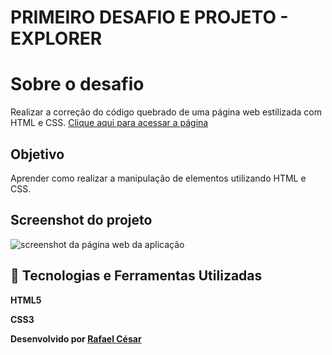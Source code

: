 # PRIMEIRO DESAFIO E PROJETO - EXPLORER

# Sobre o desafio

Realizar a correção do código quebrado de uma página web estilizada com HTML e CSS. [Clique aqui para acessar a página](https://rafaelfrodz.github.io/rocketseat-explorer-desafio01/)

## Objetivo

Aprender como realizar a manipulação de elementos utilizando HTML e CSS.

## Screenshot do projeto
<img alt="screenshot da página web da aplicação" src="https://i.imgur.com/0ABqArA.png">

## 🚀 Tecnologias e Ferramentas Utilizadas

**HTML5**

**CSS3**

**Desenvolvido por [Rafael César](https://github.com/rafaelfrodz/)**
